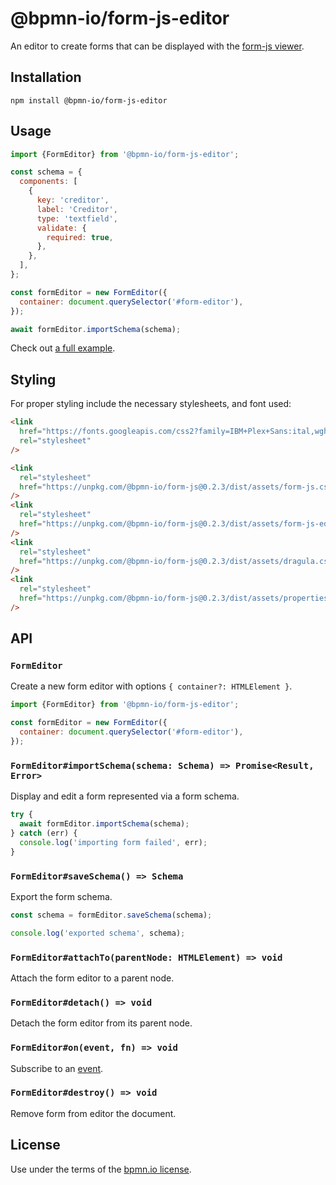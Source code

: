 # @bpmn-io/form-js-editor

An editor to create forms that can be displayed with the [form-js viewer](../form-js-viewer).

## Installation

```
npm install @bpmn-io/form-js-editor
```

## Usage

```javascript
import {FormEditor} from '@bpmn-io/form-js-editor';

const schema = {
  components: [
    {
      key: 'creditor',
      label: 'Creditor',
      type: 'textfield',
      validate: {
        required: true,
      },
    },
  ],
};

const formEditor = new FormEditor({
  container: document.querySelector('#form-editor'),
});

await formEditor.importSchema(schema);
```

Check out [a full example](https://github.com/bpmn-io/form-js-examples).

## Styling

For proper styling include the necessary stylesheets, and font used:

```html
<link
  href="https://fonts.googleapis.com/css2?family=IBM+Plex+Sans:ital,wght@0,400;0,600;1,400&display=swap"
  rel="stylesheet"
/>

<link
  rel="stylesheet"
  href="https://unpkg.com/@bpmn-io/form-js@0.2.3/dist/assets/form-js.css"
/>
<link
  rel="stylesheet"
  href="https://unpkg.com/@bpmn-io/form-js@0.2.3/dist/assets/form-js-editor.css"
/>
<link
  rel="stylesheet"
  href="https://unpkg.com/@bpmn-io/form-js@0.2.3/dist/assets/dragula.css"
/>
<link
  rel="stylesheet"
  href="https://unpkg.com/@bpmn-io/form-js@0.2.3/dist/assets/properties-panel.css"
/>
```

## API

### `FormEditor`

Create a new form editor with options `{ container?: HTMLElement }`.

```javascript
import {FormEditor} from '@bpmn-io/form-js-editor';

const formEditor = new FormEditor({
  container: document.querySelector('#form-editor'),
});
```

### `FormEditor#importSchema(schema: Schema) => Promise<Result, Error>`

Display and edit a form represented via a form schema.

```javascript
try {
  await formEditor.importSchema(schema);
} catch (err) {
  console.log('importing form failed', err);
}
```

### `FormEditor#saveSchema() => Schema`

Export the form schema.

```javascript
const schema = formEditor.saveSchema(schema);

console.log('exported schema', schema);
```

### `FormEditor#attachTo(parentNode: HTMLElement) => void`

Attach the form editor to a parent node.

### `FormEditor#detach() => void`

Detach the form editor from its parent node.

### `FormEditor#on(event, fn) => void`

Subscribe to an [event](#events).

### `FormEditor#destroy() => void`

Remove form from editor the document.

## License

Use under the terms of the [bpmn.io license](http://bpmn.io/license).

